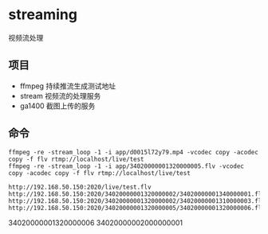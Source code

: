 # streaming
视频流处理

## 项目

- ffmpeg 持续推流生成测试地址
- stream 视频流的处理服务
- ga1400 截图上传的服务

## 命令

```
ffmpeg -re -stream_loop -1 -i app/d0015l72y79.mp4 -vcodec copy -acodec copy -f flv rtmp://localhost/live/test
ffmpeg -re -stream_loop -1 -i app/34020000001320000005.flv -vcodec copy -acodec copy -f flv rtmp://localhost/live/test
```

```
http://192.168.50.150:2020/live/test.flv
http://192.168.50.150:2020/34020000001320000002/34020000001340000001.flv
http://192.168.50.150:2020/34020000001320000002/34020000001310000003.flv
http://192.168.50.150:2020/34020000001320000005/34020000001320000006.flv
```

34020000001320000006
34020000002000000001